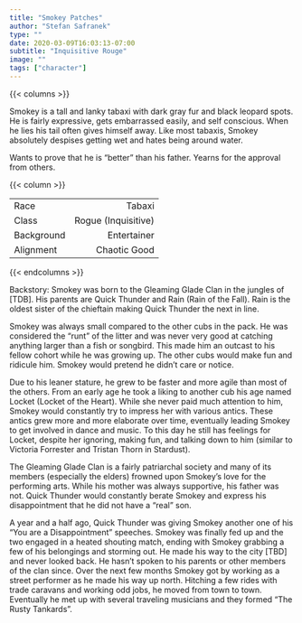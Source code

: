 ```yaml
---
title: "Smokey Patches"
author: "Stefan Safranek"
type: ""
date: 2020-03-09T16:03:13-07:00
subtitle: "Inquisitive Rouge"
image: ""
tags: ["character"]
---
```





{{< columns >}}

Smokey is a tall and lanky tabaxi with dark gray fur and black leopard spots. He is fairly expressive, gets embarrassed easily, and self conscious. When he lies his tail often gives himself away. Like most tabaxis, Smokey absolutely despises getting wet and hates being around water.

Wants to prove that he is “better” than his father.
Yearns for the approval from others.


{{< column >}}

|            |                     |
| ---------- | -------------------:|
| Race       | Tabaxi	           |
| Class      | Rogue (Inquisitive) |
| Background | Entertainer         |
| Alignment  | Chaotic Good        |

{{< endcolumns >}}



Backstory:
Smokey was born to the Gleaming Glade Clan in the jungles of [TDB]. His parents are Quick Thunder and Rain (Rain of the Fall). Rain is the oldest sister of the chieftain making Quick Thunder the next in line.

Smokey was always small compared to the other cubs in the pack. He was considered the “runt” of the litter and was never very good at catching anything larger than a fish or songbird. This made him an outcast to his fellow cohort while he was growing up. The other cubs would make fun and ridicule him. Smokey would pretend he didn’t care or notice.

Due to his leaner stature, he grew to be faster and more agile than most of the others.
From an early age he took a liking to another cub his age named Locket (Locket of the Heart). While she never paid much attention to him, Smokey would constantly try to impress her with various antics. These antics grew more and more elaborate over time, eventually leading Smokey to get involved in dance and music. To this day he still has feelings for Locket, despite her ignoring, making fun, and talking down to him (similar to Victoria Forrester and Tristan Thorn in Stardust).

The Gleaming Glade Clan is a fairly patriarchal society and many of its members (especially the elders) frowned upon Smokey’s love for the performing arts. While his mother was always supportive, his father was not. Quick Thunder would constantly berate Smokey and express his disappointment that he did not have a “real” son.

A year and a half ago, Quick Thunder was giving Smokey another one of his “You are a Disappointment” speeches. Smokey was finally fed up and the two engaged in a heated shouting match, ending with Smokey grabbing a few of his belongings and storming out. He made his way to the city [TBD] and never looked back. He hasn’t spoken to his parents or other members of the clan since.
Over the next few months Smokey got by working as a street performer as he made his way up north. Hitching a few rides with trade caravans and working odd jobs, he moved from town to town. Eventually he met up with several traveling musicians and they formed “The Rusty Tankards”.
